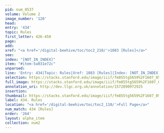 ```yaml
---
pid: num_0537
volume: Volume 2
image_number: '120'
head: 
entry: '434'
topic: Rules
first_letter: 426-450
page: 
add: 
xref: "<a href='/digital-beehive/toc/toc2_210/'>1083 [Rules]</a>"
see: 
index: "[NOT_IN_INDEX]"
item: "#item-5a031e72c"
unparsed: 
line: 'Entry: 434|Topic: Rules|Xref: 1083 [Rules]|Index: [NOT_IN_INDEX]|#item-5a031e72c'
selection: https://stacks.stanford.edu/image/iiif/fm855tg5659%2F1607_0587/870,3710,2853,751/full/0/default.jpg
full_image: https://stacks.stanford.edu/image/iiif/fm855tg5659%2F1607_0587/full/full/0/default.jpg
annotation_uri: http://dev.llgc.org.uk/annotation/1572890972925
insertion: 
thumbnail: https://stacks.stanford.edu/image/iiif/fm855tg5659%2F1607_0587/870,3710,600,180/250,/0/default.jpg
label: 434. Rules
location: "<a href='/digital-beehive/toc/toc2_110/'>Full Page</a>"
num_match: 434 [Rules]
order: '264'
layout: alpha_item
collection: num2
---
```

